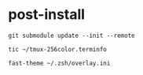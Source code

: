 # post-install

```
git submodule update --init --remote
```

```
tic ~/tmux-256color.terminfo
```

```
fast-theme ~/.zsh/overlay.ini
```

